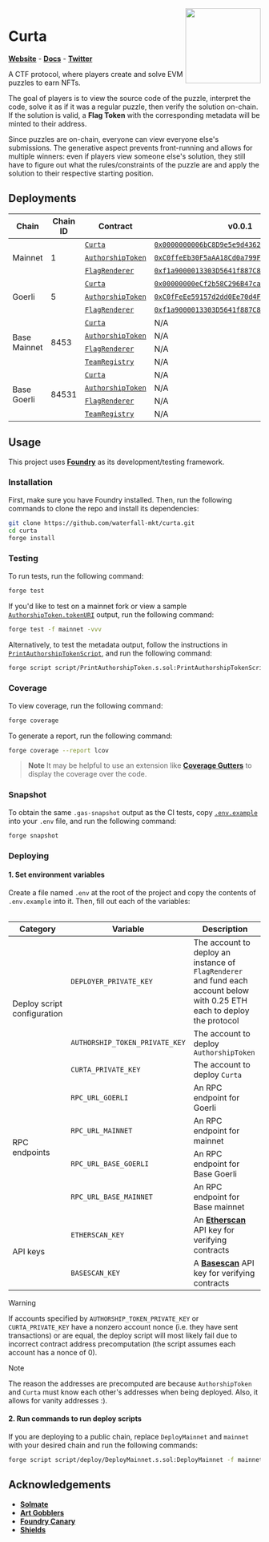 <img align="right" width="150" height="150" top="100" src="./assets/curta.png">

# Curta
[**Website**](https://curta.wtf) - [**Docs**](https://curta.wtf/docs) - [**Twitter**](https://twitter.com/curta_wtf)

A CTF protocol, where players create and solve EVM puzzles to earn NFTs.

The goal of players is to view the source code of the puzzle, interpret the code, solve it as if it was a regular puzzle, then verify the solution on-chain. If the solution is valid, a **Flag Token** with the corresponding metadata will be minted to their address.

Since puzzles are on-chain, everyone can view everyone else's submissions. The generative aspect prevents front-running and allows for multiple winners: even if players view someone else's solution, they still have to figure out what the rules/constraints of the puzzle are and apply the solution to their respective starting position.

## Deployments

<table>
    <thead>
        <tr>
            <th>Chain</th>
            <th>Chain ID</th>
            <th>Contract</th>
            <th>v0.0.1</th>
            <th>v0.0.2</th>
        </tr>
    </thead>
    <tbody>
        <tr>
            <td rowspan="3">Mainnet</td>
            <td rowspan="3">1</td>
            <td><code><a href="https://github.com/waterfall-mkt/curta/blob/2d5de33e3e08ff478ad9e33b6a6f00f819224122/src/Curta.soll">Curta</a></code></td>
            <td><code><a href="https://etherscan.io/address/0x0000000006bC8D9e5e9d436217B88De704a9F307">0x0000000006bC8D9e5e9d436217B88De704a9F307</code></td>
            <td>N/A</td>
        </tr>
        <tr>
            <td><code><a href="https://github.com/waterfall-mkt/curta/blob/2d5de33e3e08ff478ad9e33b6a6f00f819224122/src/AuthorshipToken.sol">AuthorshipToken</a></code></td>
            <td><code><a href="https://etherscan.io/address/0xC0ffeEb30F5aAA18Cd0a799F6dA1bdcb46f63C44">0xC0ffeEb30F5aAA18Cd0a799F6dA1bdcb46f63C44</code></td>
            <td>N/A</td>
        </tr>
        <tr>
            <td><code><a href="https://github.com/waterfall-mkt/curta/blob/2d5de33e3e08ff478ad9e33b6a6f00f819224122/src/FlagRenderer.sol">FlagRenderer</a></code></td>
            <td><code><a href="https://etherscan.io/address/0xf1a9000013303D5641f887C8E1b08D8D60101846">0xf1a9000013303D5641f887C8E1b08D8D60101846</code></td>
            <td>N/A</td>
        </tr>
        <tr>
            <td rowspan="3">Goerli</td>
            <td rowspan="3">5</td>
            <td><code><a href="https://github.com/waterfall-mkt/curta/blob/2d5de33e3e08ff478ad9e33b6a6f00f819224122/src/Curta.sol">Curta</a></code></td>
            <td><code><a href="https://goerli.etherscan.io/address/0x00000000eCf2b58C296B47caC8C51467c0e307cE">0x00000000eCf2b58C296B47caC8C51467c0e307cE</code></td>
            <td>N/A</td>
        </tr>
        <tr>
            <td><code><a href="https://github.com/waterfall-mkt/curta/blob/2d5de33e3e08ff478ad9e33b6a6f00f819224122/src/AuthorshipToken.sol">AuthorshipToken</a></code></td>
            <td><code><a href="https://goerli.etherscan.io/address/0xC0fFeEe59157d2dd0Ee70d4FABaBCa349b319203">0xC0fFeEe59157d2dd0Ee70d4FABaBCa349b319203</code></td>
            <td>N/A</td>
        </tr>
        <tr>
            <td><code><a href="https://github.com/waterfall-mkt/curta/blob/2d5de33e3e08ff478ad9e33b6a6f00f819224122/src/FlagRenderer.sol">FlagRenderer</a></code></td>
            <td><code><a href="https://goerli.etherscan.io/address/0xf1a9000013303D5641f887C8E1b08D8D60101846">0xf1a9000013303D5641f887C8E1b08D8D60101846</code></td>
            <td>N/A</td>
        </tr>
        <tr>
            <td rowspan="4">Base Mainnet</td>
            <td rowspan="4">8453</td>
            <td><code><a href="https://github.com/waterfall-mkt/curta/blob/main/src/Curta.sol">Curta</a></code></td>
            <td>N/A</td>
            <td><code><a href="https://basescan.org/address/0x00000000D1329c5cd5386091066d49112e590969">0x00000000D1329c5cd5386091066d49112e590969</code></td>
        </tr>
        <tr>
            <td><code><a href="https://github.com/waterfall-mkt/curta/blob/main/src/AuthorshipToken.sol">AuthorshipToken</a></code></td>
            <td>N/A</td>
            <td><code><a href="https://basescan.org/address/0xC0FFEE8b8e502403e51f37030E32c52bA4b37f7d">0xC0FFEE8b8e502403e51f37030E32c52bA4b37f7d</code></td>
        </tr>
            <tr>
            <td><code><a href="https://github.com/waterfall-mkt/curta/blob/main/src/FlagRenderer.sol">FlagRenderer</a></code></td>
            <td>N/A</td>
            <td><code><a href="https://basescan.org/address/0xF1a900007c8b1d6266c186Aa2Ef0eE2e95ffCa80">0xF1a900007c8b1d6266c186Aa2Ef0eE2e95ffCa80</code></td>
        </tr>
            <td><code><a href="https://github.com/waterfall-mkt/curta/blob/main/src/TeamRegistry.sol">TeamRegistry</a></code></td>
            <td>N/A</td>
            <td><code><a href="https://basescan.org/address/0xFacaDE0BCAeBb9B48bd1f613d2fd9B9865A3E61d">0xFacaDE0BCAeBb9B48bd1f613d2fd9B9865A3E61d</code></td>
        </tr>
        <tr>
            <td rowspan="4">Base Goerli</td>
            <td rowspan="4">84531</td>
            <td><code><a href="https://github.com/waterfall-mkt/curta/blob/main/src/Curta.sol">Curta</a></code></td>
            <td>N/A</td>
            <td><code><a href="https://goerli.basescan.org/address/0x00000000D1329c5cd5386091066d49112e590969">0x00000000D1329c5cd5386091066d49112e590969</code></td>
        </tr>
        <tr>
            <td><code><a href="https://github.com/waterfall-mkt/curta/blob/main/src/AuthorshipToken.sol">AuthorshipToken</a></code></td>
            <td>N/A</td>
            <td><code><a href="https://goerli.basescan.org/address/0xC0FFEE8b8e502403e51f37030E32c52bA4b37f7d">0xC0FFEE8b8e502403e51f37030E32c52bA4b37f7d</code></td>
        </tr>
            <tr>
            <td><code><a href="https://github.com/waterfall-mkt/curta/blob/main/src/FlagRenderer.sol">FlagRenderer</a></code></td>
            <td>N/A</td>
            <td><code><a href="https://goerli.basescan.org/address/0xF1a900007c8b1d6266c186Aa2Ef0eE2e95ffCa80">0xF1a900007c8b1d6266c186Aa2Ef0eE2e95ffCa80</code></td>
        </tr>
            </tr>
            <tr>
            <td><code><a href="https://github.com/waterfall-mkt/curta/blob/main/src/TeamRegistry.sol">TeamRegistry</a></code></td>
            <td>N/A</td>
            <td><code><a href="https://goerli.basescan.org/address/0xFacaDE0BCAeBb9B48bd1f613d2fd9B9865A3E61d">0xFacaDE0BCAeBb9B48bd1f613d2fd9B9865A3E61d</code></td>
        </tr>
    </tbody>
<table>

## Usage
This project uses [**Foundry**](https://github.com/foundry-rs/foundry) as its development/testing framework.

### Installation

First, make sure you have Foundry installed. Then, run the following commands to clone the repo and install its dependencies:
```sh
git clone https://github.com/waterfall-mkt/curta.git
cd curta
forge install
```

### Testing
To run tests, run the following command:
```sh
forge test
```

If you'd like to test on a mainnet fork or view a sample [`AuthorshipToken.tokenURI`](https://github.com/waterfall-mkt/curta/blob/main/src/AuthorshipToken.sol) output, run the following command:
```sh
forge test -f mainnet -vvv
```

Alternatively, to test the metadata output, follow the instructions in [`PrintAuthorshipTokenScript`](https://github.com/waterfall-mkt/curta/blob/main/script/PrintAuthorshipToken.s.sol), and run the following command:
```sh
forge script script/PrintAuthorshipToken.s.sol:PrintAuthorshipTokenScript -f mainnet -vvv
```

### Coverage
To view coverage, run the following command:
```sh
forge coverage
```

To generate a report, run the following command:
```sh
forge coverage --report lcov
```

> **Note**
> It may be helpful to use an extension like [**Coverage Gutters**](https://marketplace.visualstudio.com/items?itemName=ryanluker.vscode-coverage-gutters) to display the coverage over the code.

### Snapshot
To obtain the same `.gas-snapshot` output as the CI tests, copy [`.env.example`](https://github.com/waterfall-mkt/curta/blob/main/.env.example) into your `.env` file, and run the following command:
```
forge snapshot
```

### Deploying
#### 1. Set environment variables
Create a file named `.env` at the root of the project and copy the contents of `.env.example` into it. Then, fill out each of the variables:
<table>
    <thead>
        <tr>
            <th>Category</th>
            <th>Variable</th>
            <th>Description</th>
        </tr>
    </thead>
    <tbody>
        <tr>
            <td rowspan="3">Deploy script configuration</td>
            <td><code>DEPLOYER_PRIVATE_KEY</code></td>
            <td>The account to deploy an instance of <code>FlagRenderer</code> and fund each account below with 0.25 ETH each to deploy the protocol</td>
        </tr>
        <tr>
            <td><code>AUTHORSHIP_TOKEN_PRIVATE_KEY</code></td>
            <td>The account to deploy <code>AuthorshipToken</code></td>
        </tr>
        <tr>
            <td><code>CURTA_PRIVATE_KEY</code></td>
            <td>The account to deploy <code>Curta</code></td>
        </tr>
        <tr>
            <td rowspan="4">RPC endpoints</td>
            <td><code>RPC_URL_GOERLI</code></td>
            <td>An RPC endpoint for Goerli</td>
        </tr>
        <tr>
            <td><code>RPC_URL_MAINNET</code></td>
            <td>An RPC endpoint for mainnet</td>
        </tr>
        <tr>
            <td><code>RPC_URL_BASE_GOERLI</code></td>
            <td>An RPC endpoint for Base Goerli</td>
        </tr>
        <tr>
            <td><code>RPC_URL_BASE_MAINNET</code></td>
            <td>An RPC endpoint for Base mainnet</td>
        </tr>
        <tr>
            <td rowspan="2">API keys</td>
            <td><code>ETHERSCAN_KEY</code></td>
            <td>An <a href="https://etherscan.io" target="_blank" rel="noreferrer noopener"><b>Etherscan</b></a> API key for verifying contracts</td>
        </tr>
        <tr>
            <td><code>BASESCAN_KEY</code></td>
            <td>A <a href="https://basescan.org" target="_blank"
            rel="noreferrer noopener"><b>Basescan</b></a> API key for verifying
            contracts</td>
        </tr>
    </tbody>
<table>

> [!WARNING]
> If accounts specified by `AUTHORSHIP_TOKEN_PRIVATE_KEY` or `CURTA_PRIVATE_KEY` have a nonzero account nonce (i.e. they have sent transactions) or are equal, the deploy script will most likely fail due to incorrect contract address precomputation (the script assumes each account has a nonce of 0).

> [!NOTE]
> The reason the addresses are precomputed are because `AuthorshipToken` and `Curta` must know each other's addresses when being deployed. Also, it allows for vanity addresses :).

#### 2. Run commands to run deploy scripts
If you are deploying to a public chain, replace `DeployMainnet` and `mainnet` with your desired chain and run the following commands:
```sh
forge script script/deploy/DeployMainnet.s.sol:DeployMainnet -f mainnet --broadcast --verify
```

## Acknowledgements
* [**Solmate**](https://github.com/transmissions11/solmate)
* [**Art Gobblers**](https://github.com/artgobblers/art-gobblers)
* [**Foundry Canary**](https://github.com/ZeframLou/foundry-canary)
* [**Shields**](https://shields.build)

